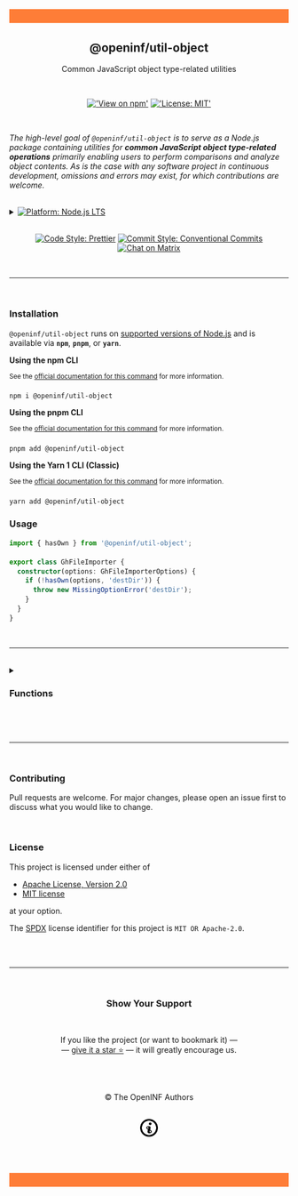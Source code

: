 <img src="https://raw.githubusercontent.com/OpenINF/openinf.github.io/live/assets/img/svg/release-level-banner--unstable.svg?sanitize=true" />

<div align="center">

## @openinf/util-object

Common JavaScript object type-related utilities

<br />

[!['View on npm'][npm-badge--shields]][npm-badge-url]
[!['License: MIT'][license-badge--shields]][license-badge-url]

</div>

<br />

_The high-level goal of `@openinf/util-object` is to serve as a Node.js package
containing utilities for **common JavaScript object type-related operations**
primarily enabling users to perform comparisons and analyze object contents. As
is the case with any software project in continuous development, omissions and
errors may exist, for which contributions are welcome._

<br />

<details id="platform--node-js-lts">
	<summary>
		<a
			href="#platform--node-js-lts"
			title="Platform: Node.js LTS"
		>
			<img
				src="https://img.shields.io/badge/Node.js-LTS-black?logo=Node.js&logoColor=lightgreen&color=2a2a2a&labelColor=black"
				alt="Platform: Node.js LTS"
			/>
		</a>
	</summary>
	<div align="left"><br />
		<a
			target="_blank"
			title="Node.js release schedule"
			href="https://github.com/nodejs/release#release-schedule"
		>
			<strong>Supported Node.js Environments</strong>
		</a><br /><br />

- [ ] v4：Argon (Ar)
- [ ] v6：Boron (B)
- [ ] v8：Carbon (C)
- [ ] v10：Dubnium (Db)
- [ ] v12：Erbium (Er)
- [x] v14：Fermium (Fm)
- [x] v16：Gallium (Ga)
- [x] v18：Hydrogen (H)
<!-- TODO
- [x] v20: Iron (Fe) -->

</div></details>

<br />

<div align="center">

[![Code Style: Prettier][prettier-badge]][prettier-url]
[![Commit Style: Conventional Commits][conventional-commits-badge]][conventional-commits-url]
[![Chat on Matrix][matrix-badge--shields]][matrix-url]

</div>

<br />

---

<br />

### Installation

`@openinf/util-object` runs on
[supported versions of Node.js](#platform--node-js-lts) and is available via
**`npm`**, **`pnpm`**, or **`yarn`**.

**Using the npm CLI**

<sup>See the
[official documentation for this command](https://docs.npmjs.com/cli/commands/npm-install)
for more information.</sup>

```shell
npm i @openinf/util-object
```

**Using the pnpm CLI**

<sup>See the
[official documentation for this command](https://pnpm.io/cli/add) for more
information.</sup>

```shell
pnpm add @openinf/util-object
```

**Using the Yarn 1 CLI (Classic)**

<sup>See the
[official documentation for this command](https://classic.yarnpkg.com/en/docs/cli/add)
for more information.</sup>

```shell
yarn add @openinf/util-object
```

### Usage

```ts
import { hasOwn } from '@openinf/util-object';

export class GhFileImporter {
  constructor(options: GhFileImporterOptions) {
    if (!hasOwn(options, 'destDir')) {
      throw new MissingOptionError('destDir');
    }
  }
}
```

<br />

---

<br />

<details>
	<summary><h3>Functions</h3></summary>

<dl>
<dt><a href="#map">map([opt_initial])</a> ⇒ <code>T</code></dt>
<dd><p>Returns a map-like object. If <code>opt_initial</code> is provided, copies its own
properties into the newly created object.</p>
</dd>
<dt><a href="#hasOwn">hasOwn(obj, key)</a> ⇒ <code>boolean</code></dt>
<dd><p>Checks if the given key is a property in the map.</p>
</dd>
<dt><a href="#ownProperty">ownProperty(obj, key)</a> ⇒ <code>unknown</code></dt>
<dd><p>Returns obj[key] iff key is obj&#39;s own property (is not inherited).
Otherwise, returns undefined.</p>
</dd>
<dt><a href="#deepMerge">deepMerge(target, source, depth)</a> ⇒ <code>Object</code></dt>
<dd><p>Deep merges source into target.</p>
</dd>
<dt><a href="#omit">omit(o, props)</a> ⇒ <code>Record.&lt;string, (number|RegExp)&gt;</code></dt>
<dd></dd>
<dt><a href="#objectsEqualShallow">objectsEqualShallow(o1, o2)</a> ⇒ <code>boolean</code></dt>
<dd></dd>
<dt><a href="#memo">memo(obj, prop, factory)</a> ⇒ <code>R</code></dt>
<dd><p>Takes an object, a property name, and a factory function. If the value of
the property is undefined, it generates a value with the factory function,
updates the object originally passed, and returns the value that was returned
by the factory function.</p>
</dd>
</dl>

<a name="map"></a>

## map([opt_initial]) ⇒ <code>T</code>

Returns a map-like object. If `opt_initial` is provided, copies its own
properties into the newly created object.

**Kind**: global function

| Param         | Type           | Description                                 |
| ------------- | -------------- | ------------------------------------------- |
| [opt_initial] | <code>T</code> | This should typically be an object literal. |

<a name="hasOwn"></a>

## hasOwn(obj, key) ⇒ <code>boolean</code>

Checks if the given key is a property in the map.

**Kind**: global function

| Param | Type                | Description          |
| ----- | ------------------- | -------------------- |
| obj   | <code>T</code>      | a map like property. |
| key   | <code>string</code> |                      |

<a name="ownProperty"></a>

## ownProperty(obj, key) ⇒ <code>unknown</code>

Returns obj[key] iff key is obj's own property (is not inherited). Otherwise,
returns undefined.

**Kind**: global function

| Param | Type                                                 |
| ----- | ---------------------------------------------------- |
| obj   | <code>Record.&lt;string, (number\|RegExp)&gt;</code> |
| key   | <code>string</code>                                  |

<a name="deepMerge"></a>

## deepMerge(target, source, depth) ⇒ <code>Object</code>

Deep merges source into target.

**Kind**: global function  
**Throws**:

- <code>Error</code> If source contains a circular reference. Note: Only nested
  objects are deep-merged, primitives and arrays are not.

| Param  | Type                | Default         | Description                                                               |
| ------ | ------------------- | --------------- | ------------------------------------------------------------------------- |
| target | <code>Object</code> |                 |                                                                           |
| source | <code>Object</code> |                 |                                                                           |
| depth  | <code>number</code> | <code>10</code> | The maximum merge depth. If exceeded, Object.assign will be used instead. |

<a name="deepMerge..queue"></a>

### deepMerge~queue : <code>Array.&lt;ITargetSourceDepth&gt;</code>

**Kind**: inner constant of [<code>deepMerge</code>](#deepMerge)  
<a name="omit"></a>

## omit(o, props) ⇒ <code>Record.&lt;string, (number\|RegExp)&gt;</code>

**Kind**: global function  
**Returns**: <code>Record.&lt;string, (number\|RegExp)&gt;</code> - An object
with the given properties removed.

| Param | Type                                                 | Description                                     |
| ----- | ---------------------------------------------------- | ----------------------------------------------- |
| o     | <code>Record.&lt;string, (number\|RegExp)&gt;</code> | An object to remove properties from.            |
| props | <code>Array.&lt;string&gt;</code>                    | A list of properties to remove from the Object. |

<a name="objectsEqualShallow"></a>

## objectsEqualShallow(o1, o2) ⇒ <code>boolean</code>

**Kind**: global function

| Param | Type                                                                                                 |
| ----- | ---------------------------------------------------------------------------------------------------- |
| o1    | <code>!Record.&lt;string, (number\|RegExp)&gt;</code> \| <code>null</code> \| <code>undefined</code> |
| o2    | <code>!Record.&lt;string, (number\|RegExp)&gt;</code> \| <code>null</code> \| <code>undefined</code> |

<a name="memo"></a>

## memo(obj, prop, factory) ⇒ <code>R</code>

Takes an object, a property name, and a factory function. If the value of the
property is undefined, it generates a value with the factory function, updates
the object originally passed, and returns the value that was returned by the
factory function.

**Kind**: global function

| Param   | Type                  |
| ------- | --------------------- |
| obj     | <code>T</code>        |
| prop    | <code>string</code>   |
| factory | <code>function</code> |

<br /><br />

</details>

<br /><br />

---

<br />

### Contributing

Pull requests are welcome. For major changes, please open an issue first to
discuss what you would like to change.

<br />

### License

This project is licensed under either of

- [Apache License, Version 2.0](https://www.apache.org/licenses/LICENSE-2.0)
- [MIT license](https://opensource.org/licenses/MIT)

at your option.

The [SPDX](https://spdx.dev) license identifier for this project is
`MIT OR Apache-2.0`.

<br /><br />

---

<br />

<div align="center">

### Show Your Support

<br />

If you like the project (or want to bookmark it)&nbsp;&mdash;<br />
&mdash;&nbsp;[give it a star ⭐️][]&nbsp;&mdash;&nbsp;it will greatly encourage
us.

<br /><br />

&copy; The OpenINF Authors

<br />

<a title="The OpenINF website" href="https://open.inf.is" rel="author">
  <img alt="The OpenINF logo" height="32px" width="32px" src="https://raw.githubusercontent.com/openinf/openinf.github.io/live/assets/img/svg/logo.svg?sanitize=true" />
</a>

</div>

<br /><br />

<img src="https://raw.githubusercontent.com/OpenINF/openinf.github.io/live/assets/img/svg/release-level-banner--unstable.svg?sanitize=true" />

[conventional-commits-badge]: https://img.shields.io/badge/commit%20style-Conventional-%23fa6673?logoColor=white&logo=data:image/svg+xml;base64,PHN2ZyB4bWxucz0iaHR0cDovL3d3dy53My5vcmcvMjAwMC9zdmciIHZpZXdCb3g9IjAgMCAzMCAzMCI+PHBhdGggc3R5bGU9ImZpbGw6ICNGRkYiIGQ9Ik0xNSwyQTEzLDEzLDAsMSwxLDIsMTUsMTMsMTMsMCwwLDEsMTUsMm0wLTJBMTUsMTUsMCwxLDAsMzAsMTUsMTUsMTUsMCwwLDAsMTUsMFoiLz48L3N2Zz4K 'Commit Style: Conventional Commits'
[conventional-commits-url]: https://www.conventionalcommits.org 'Commit Style: Conventional Commits'
[give it a star ⭐️]: https://github.com/OpenINF/openinf-util-object/stargazers
[license-badge--shields]: https://img.shields.io/badge/license-MIT-blue.svg?logo=github 'License: MIT'
[license-badge-url]: https://spdx.org/licenses/MIT.html 'License: MIT'
[matrix-badge--shields]: https://img.shields.io/badge/matrix-join%20chat-%2346BC99?logo=matrix 'Chat on Matrix'
[matrix-url]: https://matrix.to/#/#openinf:matrix.org 'You&apos;re invited to talk on Matrix'
[npm-badge--shields]: https://img.shields.io/npm/v/@openinf/util-object/latest.svg?logo=npm&color=fe7d37 'View on npm'
[npm-badge-url]: https://www.npmjs.com/package/@openinf/util-object#top 'View on npm'
[prettier-badge]: https://img.shields.io/badge/code_style-Prettier-ff69b4.svg?logo=prettier 'Code Style: Prettier'
[prettier-url]: https://prettier.io/playground 'Code Style: Prettier'
